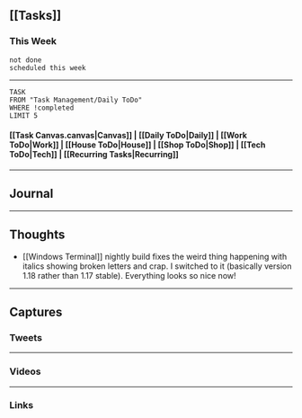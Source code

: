 ## [[Tasks]]

### This Week

```tasks
not done
scheduled this week
```

---
```dataview
TASK
FROM "Task Management/Daily ToDo"
WHERE !completed
LIMIT 5
```


#### [[Task Canvas.canvas|Canvas]] | [[Daily ToDo|Daily]] | [[Work ToDo|Work]] |  [[House ToDo|House]] |  [[Shop ToDo|Shop]] | [[Tech ToDo|Tech]] | [[Recurring Tasks|Recurring]] 
---
## Journal



---
## Thoughts
- [[Windows Terminal]] nightly build fixes the weird thing happening with italics showing broken letters and crap. I switched to it (basically version 1.18 rather than 1.17 stable). Everything looks so nice now!

---
## Captures

### Tweets

---
### Videos

---
### Links



